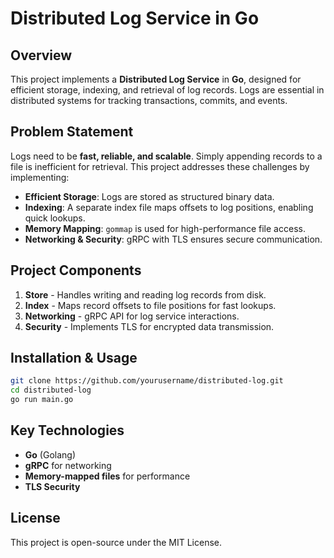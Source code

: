 # **Distributed Log Service in Go**

## **Overview**

This project implements a **Distributed Log Service** in **Go**, designed for efficient storage, indexing, and retrieval of log records. Logs are essential in distributed systems for tracking transactions, commits, and events.

## **Problem Statement**

Logs need to be **fast, reliable, and scalable**. Simply appending records to a file is inefficient for retrieval. This project addresses these challenges by implementing:

- **Efficient Storage**: Logs are stored as structured binary data.
- **Indexing**: A separate index file maps offsets to log positions, enabling quick lookups.
- **Memory Mapping**: `gommap` is used for high-performance file access.
- **Networking & Security**: gRPC with TLS ensures secure communication.

## **Project Components**

1. **Store** - Handles writing and reading log records from disk.
2. **Index** - Maps record offsets to file positions for fast lookups.
3. **Networking** - gRPC API for log service interactions.
4. **Security** - Implements TLS for encrypted data transmission.

## **Installation & Usage**

```sh
git clone https://github.com/yourusername/distributed-log.git
cd distributed-log
go run main.go
```

## **Key Technologies**

- **Go** (Golang)
- **gRPC** for networking
- **Memory-mapped files** for performance
- **TLS Security**

## **License**

This project is open-source under the MIT License.
